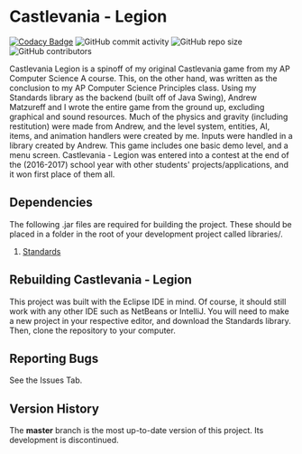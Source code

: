 # Castlevania - Legion

[![Codacy Badge](https://api.codacy.com/project/badge/Grade/7869adbe775b4cabad6d5f65cb79b8fa)](https://app.codacy.com/app/JoshuaCrotts/Castlevania-Legion?utm_source=github.com&utm_medium=referral&utm_content=JoshuaCrotts/Castlevania-Legion&utm_campaign=Badge_Grade_Settings) ![GitHub commit activity](https://img.shields.io/github/commit-activity/m/JoshuaCrotts/Castlevania-Legion) ![GitHub repo size](https://img.shields.io/github/repo-size/JoshuaCrotts/Castlevania-Legion) ![GitHub contributors](https://img.shields.io/github/contributors/JoshuaCrotts/Castlevania-Legion)

Castlevania Legion is a spinoff of my original Castlevania game from my AP Computer Science A course. This, on the other hand, was written as the conclusion to my AP Computer Science Principles class. Using my Standards library as the backend (built off of Java Swing), Andrew Matzureff and I wrote the entire game from the ground up, excluding graphical and sound resources. Much of the physics and gravity (including restitution) were made from Andrew, and the level system, entities, AI, items, and animation handlers were created by me. Inputs were handled in a library created by Andrew. This game includes one basic demo level, and a menu screen. Castlevania - Legion was entered into a contest at the end of the (2016-2017) school year with other students' projects/applications, and it won first place of them all.

## Dependencies
The following .jar files are required for building the project. These should be placed in a folder in the root of your development project called libraries/. 

1. [Standards](https://github.com/JoshuaCrotts/Standards2.0/blob/master/Standards2.0.jar)

## Rebuilding Castlevania - Legion

This project was built with the Eclipse IDE in mind. Of course, it should still work with any other IDE such as NetBeans or IntelliJ. You will need to make a new project in your respective editor, and download the Standards library. Then, clone the repository to your computer.

## Reporting Bugs

See the Issues Tab.

## Version History
The **master** branch is the most up-to-date version of this project. Its development is discontinued.
